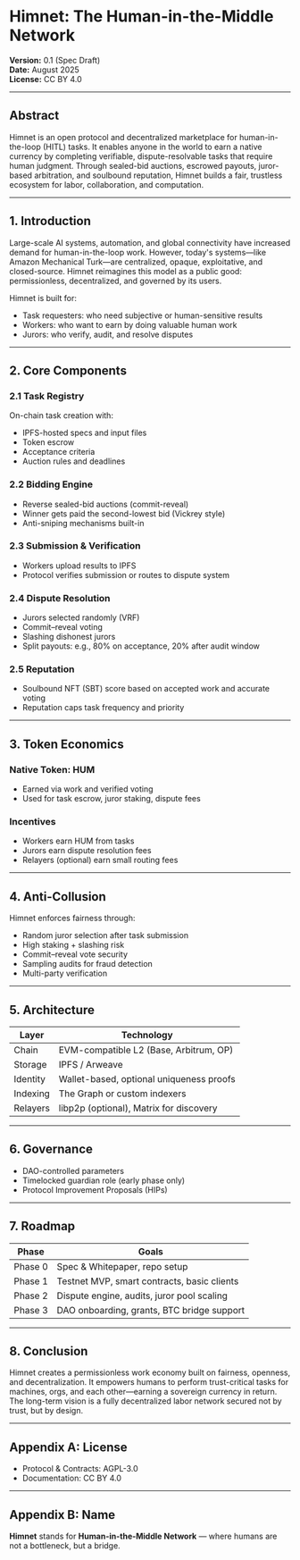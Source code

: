 
# Himnet: The Human-in-the-Middle Network

**Version:** 0.1 (Spec Draft)  
**Date:** August 2025  
**License:** CC BY 4.0

---

## Abstract

Himnet is an open protocol and decentralized marketplace for human-in-the-loop (HITL) tasks. It enables anyone in the world to earn a native currency by completing verifiable, dispute-resolvable tasks that require human judgment. Through sealed-bid auctions, escrowed payouts, juror-based arbitration, and soulbound reputation, Himnet builds a fair, trustless ecosystem for labor, collaboration, and computation.

---

## 1. Introduction

Large-scale AI systems, automation, and global connectivity have increased demand for human-in-the-loop work. However, today's systems—like Amazon Mechanical Turk—are centralized, opaque, exploitative, and closed-source. Himnet reimagines this model as a public good: permissionless, decentralized, and governed by its users.

Himnet is built for:
- Task requesters: who need subjective or human-sensitive results  
- Workers: who want to earn by doing valuable human work  
- Jurors: who verify, audit, and resolve disputes

---

## 2. Core Components

### 2.1 Task Registry
On-chain task creation with:
- IPFS-hosted specs and input files  
- Token escrow  
- Acceptance criteria  
- Auction rules and deadlines  

### 2.2 Bidding Engine
- Reverse sealed-bid auctions (commit-reveal)  
- Winner gets paid the second-lowest bid (Vickrey style)  
- Anti-sniping mechanisms built-in  

### 2.3 Submission & Verification
- Workers upload results to IPFS  
- Protocol verifies submission or routes to dispute system  

### 2.4 Dispute Resolution
- Jurors selected randomly (VRF)  
- Commit–reveal voting  
- Slashing dishonest jurors  
- Split payouts: e.g., 80% on acceptance, 20% after audit window  

### 2.5 Reputation
- Soulbound NFT (SBT) score based on accepted work and accurate voting  
- Reputation caps task frequency and priority  

---

## 3. Token Economics

### Native Token: HUM
- Earned via work and verified voting  
- Used for task escrow, juror staking, dispute fees  

### Incentives
- Workers earn HUM from tasks  
- Jurors earn dispute resolution fees  
- Relayers (optional) earn small routing fees  

---

## 4. Anti-Collusion

Himnet enforces fairness through:
- Random juror selection after task submission  
- High staking + slashing risk  
- Commit–reveal vote security  
- Sampling audits for fraud detection  
- Multi-party verification  

---

## 5. Architecture

| Layer      | Technology                         |
|------------|-------------------------------------|
| Chain      | EVM-compatible L2 (Base, Arbitrum, OP) |
| Storage    | IPFS / Arweave                     |
| Identity   | Wallet-based, optional uniqueness proofs |
| Indexing   | The Graph or custom indexers       |
| Relayers   | libp2p (optional), Matrix for discovery |

---

## 6. Governance

- DAO-controlled parameters  
- Timelocked guardian role (early phase only)  
- Protocol Improvement Proposals (HIPs)

---

## 7. Roadmap

| Phase    | Goals                                         |
|----------|-----------------------------------------------|
| Phase 0  | Spec & Whitepaper, repo setup                 |
| Phase 1  | Testnet MVP, smart contracts, basic clients   |
| Phase 2  | Dispute engine, audits, juror pool scaling    |
| Phase 3  | DAO onboarding, grants, BTC bridge support    |

---

## 8. Conclusion

Himnet creates a permissionless work economy built on fairness, openness, and decentralization. It empowers humans to perform trust-critical tasks for machines, orgs, and each other—earning a sovereign currency in return. The long-term vision is a fully decentralized labor network secured not by trust, but by design.

---

## Appendix A: License

- Protocol & Contracts: AGPL-3.0  
- Documentation: CC BY 4.0  

---

## Appendix B: Name

**Himnet** stands for **Human-in-the-Middle Network** — where humans are not a bottleneck, but a bridge.
